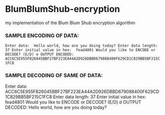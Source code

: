 # BlumBlumShub-encryption
my implementation of the Blum Blum Shub encryption algorithm

### SAMPLE ENCODING OF DATA:

`Enter data: 
Hello world, how are you doing today?
Enter data length: 
37
Enter initial value in hex: 
fead4801
Would you like to ENCODE or DECODE? (E/D)
e
OUTPUT ENCODED: ACC6C5E955FB26045BBF27BF223EA44A2D926DBBD679088400F629CD1C829BB5BF215C1FC8`

### SAMPLE DECODING OF SAME OF DATA:

Enter data: 
ACC6C5E955FB26045BBF27BF223EA44A2D926DBBD679088400F629CD1C829BB5BF215C1FC8
Enter data length: 
37
Enter initial value in hex: 
fead4801
Would you like to ENCODE or DECODE? (E/D)
d
OUTPUT DECODED: Hello world, how are you doing today?
